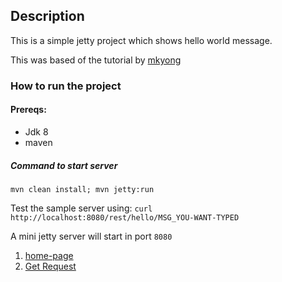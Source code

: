 ## Description

This is a simple jetty project which shows hello world 
message.

This was based of the tutorial by [mkyong](https://www.mkyong.com/webservices/jax-rs/jersey-hello-world-example/)

### How to run the project

#### Prereqs:
- Jdk 8
- maven


##### Command to start server
```mvn clean install; mvn jetty:run ```

Test the sample server using: ```curl http://localhost:8080/rest/hello/MSG_YOU-WANT-TYPED```

A mini jetty server will start in port `8080`

1. [home-page](http://localhost:8080/)
2. [Get Request](http://localhost:8080/rest/hello/OMG)


